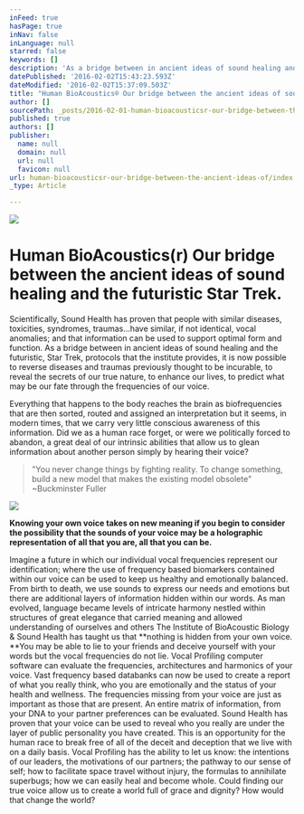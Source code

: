 ```yaml
---
inFeed: true
hasPage: true
inNav: false
inLanguage: null
starred: false
keywords: []
description: 'As a bridge between in ancient ideas of sound healing and the futuristic, Star Trek, protocols that the institute provides, it is now possible to reverse diseases and traumas previously thought to be incurable, to reveal the secrets of our true nature, to enhance our lives, to predict what may be our fate through the frequencies of our voice'
datePublished: '2016-02-02T15:43:23.593Z'
dateModified: '2016-02-02T15:37:09.503Z'
title: "Human BioAcoustics® Our bridge between the ancient ideas of sound healing and the futuristic Star Trek.\_"
author: []
sourcePath: _posts/2016-02-01-human-bioacousticsr-our-bridge-between-the-ancient-ideas-of.md
published: true
authors: []
publisher:
  name: null
  domain: null
  url: null
  favicon: null
url: human-bioacousticsr-our-bridge-between-the-ancient-ideas-of/index.html
_type: Article

---
```

![](https://s3-us-west-2.amazonaws.com/the-grid-img/p/b17eb5af25278d100b8444e7ef388278a39e6fb2.jpg)

# Human BioAcoustics(r) Our bridge between the ancient ideas of sound healing and the futuristic Star Trek. 

Scientifically, Sound Health has proven that people with similar diseases, toxicities,
syndromes, traumas...have similar, if not identical, vocal anomalies; and that information
can be used to support optimal form and function.
As a bridge between in ancient ideas of sound healing and the futuristic, Star Trek,
protocols that the institute provides, it is now possible to reverse diseases and traumas
previously thought to be incurable, to reveal the secrets of our true nature, to enhance
our lives, to predict what may be our fate through the frequencies of our voice. 

Everything that happens to the body reaches the brain as biofrequencies that are then
sorted, routed and assigned an interpretation but it seems, in modern times, that we
carry very little conscious awareness of this information. Did we as a human race forget,
or were we politically forced to abandon, a great deal of our intrinsic abilities that allow
us to glean information about another person simply by hearing their voice? 
> 
> "You never change things by fighting reality.
> To change something, build a new model that makes the existing model obsolete" ~Buckminster Fuller 

![](https://the-grid-user-content.s3-us-west-2.amazonaws.com/ac205dde-29a4-4484-bda0-1bdc6dff0284.jpg)

**Knowing your own voice takes on new meaning if you begin to consider the possibility
that the sounds of your voice may be a holographic representation of all that you are, all
that you can be.**

Imagine a future in which our individual vocal frequencies represent
our identification; where the use of frequency based biomarkers contained within our
voice can be used to keep us healthy and emotionally balanced.
From birth to death, we use sounds to express our needs and emotions but there are
additional layers of information hidden within our words. As man evolved, language
became levels of intricate harmony nestled within structures of great elegance that carried
meaning and allowed understanding of ourselves and others
The Institute of BioAcoustic Biology & Sound Health has taught us that **nothing is hidden
from your own voice. **You may be able to lie to your friends and deceive yourself with
your words but the vocal frequencies do not lie. Vocal Profiling computer software can
evaluate the frequencies, architectures and harmonics of your voice. Vast frequency
based databanks can now be used to create a report of what you really think, who you
are emotionally and the status of your health and wellness. The frequencies missing from
your voice are just as important as those that are present. An entire matrix of
information, from your DNA to your partner preferences can be evaluated.
Sound Health has proven that your voice can be used to reveal who you really are under
the layer of public personality you have created. This is an opportunity for the human
race to break free of all of the deceit and deception that we live with on a daily basis.
Vocal Profiling has the ability to let us know: the intentions of our leaders, the
motivations of our partners; the pathway to our sense of self; how to facilitate space
travel without injury, the formulas to annihilate superbugs; how we can easily heal and
become whole. Could finding our true voice allow us to create a world full of grace and
dignity? How would that change the world?